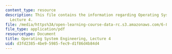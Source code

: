 ```yaml
---
content_type: resource
description: This file contains the information regarding Operating System Engineering,
  Lecture 4.
file: /media/https%3A/open-learning-course-data-rc.s3.amazonaws.com/6-828-operating-system-engineering-fall-2012/d3fd23854be95985fec9d1f86d4b84d4_MIT6_828F12_lec4_notes.pdf
file_type: application/pdf
resourcetype: Document
title: Operating System Engineering, Lecture 4
uid: d3fd2385-4be9-5985-fec9-d1f86d4b84d4
---
```

